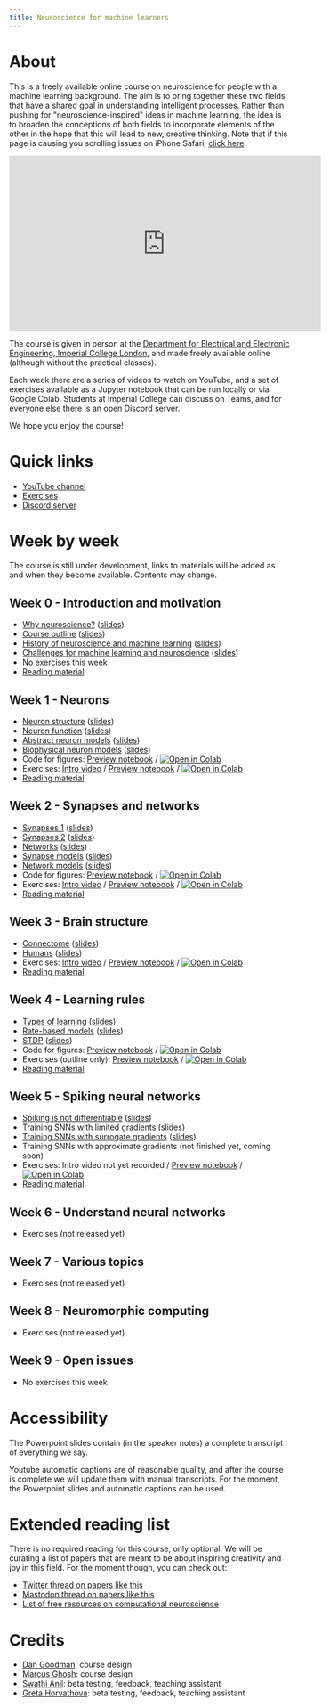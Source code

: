 ```yaml
---
title: Neuroscience for machine learners
---
```


# About

This is a freely available online course on neuroscience for people with a machine learning background.
The aim is to bring together these two fields that have a shared goal in understanding intelligent processes.
Rather than pushing for "neuroscience-inspired" ideas in machine learning, the idea is to broaden the
conceptions of both fields to incorporate elements of the other in the hope that this will lead to new,
creative thinking. Note that if this page is causing you scrolling issues on iPhone Safari, [click here](https://github.com/neuro4ml/neuro4ml.github.io/blob/main/index.md).

<iframe width="560" height="315" src="https://www.youtube-nocookie.com/embed/jhnuVDh2XKA?si=Mo6bRo_nN_Uo28cv" title="YouTube video player" frameborder="0" allow="accelerometer; autoplay; clipboard-write; encrypted-media; gyroscope; picture-in-picture; web-share" allowfullscreen></iframe>

The course is given in person at the [Department for Electrical and Electronic Engineering, Imperial College London](https://www.imperial.ac.uk/electrical-engineering/), and made freely available online (although without the practical classes).

Each week there are a series of videos to watch on YouTube, and a set of exercises available as a Jupyter notebook that can be run locally or via Google Colab. Students at Imperial College can discuss on Teams, and for everyone else there is an open Discord server.

We hope you enjoy the course!

# Quick links

* [YouTube channel](https://www.youtube.com/playlist?list=PL09WqqDbQWHErc8xOyWdKpNEk78Jjk0EL)
* [Exercises](https://github.com/neuro4ml/exercises)
* [Discord server](https://discord.gg/5U8SmJARcR)

# Week by week

The course is still under development, links to materials will be added as and when they become available. Contents may change.

## Week 0 - Introduction and motivation

* [Why neuroscience?](https://youtu.be/jhnuVDh2XKA) ([slides](materials/w0/W0-V0-why-neuroscience.pptx))
* [Course outline](https://youtu.be/qOxdIKWLc8k) ([slides](materials/w0/W0-V1-course-outline.pptx))
* [History of neuroscience and machine learning](https://youtu.be/DqD5a3AfEP8) ([slides](materials/w0/W0-V2-history.pptx))
* [Challenges for machine learning and neuroscience](https://youtu.be/dNiLUIfp79Y) ([slides](materials/w0/W0-V3-challenges.pptx))
* No exercises this week
* [Reading material](materials/w0/reading.md)

## Week 1 - Neurons

* [Neuron structure](https://youtu.be/WMRUZT9NljM) ([slides](materials/w1/W1-V0-structure.pptx))
* [Neuron function](https://youtu.be/sYjx3VSaAME) ([slides](materials/w1/W1-V1-function.pptx))
* [Abstract neuron models](https://youtu.be/GX1SIWfhGKc) ([slides](materials/w1/W1-V2-abstract-models.pptx))
* [Biophysical neuron models](https://youtu.be/9zD430EQga8) ([slides](materials/w1/W1-V3-biophysical-models.pptx))
* Code for figures: [Preview notebook](https://github.com/neuro4ml/neuro4ml.github.io/blob/main/materials/w1/w1-models.ipynb) / [![Open in Colab](https://colab.research.google.com/assets/colab-badge.svg)](https://colab.research.google.com/github/neuro4ml/neuro4ml.github.io/blob/main/materials/w1/w1-models.ipynb)
* Exercises: [Intro video](https://youtu.be/ffGktH1jw-M) / [Preview notebook](https://github.com/neuro4ml/exercises/blob/main/w1-neurons/w1-neurons.ipynb) / [![Open in Colab](https://colab.research.google.com/assets/colab-badge.svg)](https://colab.research.google.com/github/neuro4ml/exercises/blob/main/w1-neurons/w1-neurons.ipynb)
* [Reading material](materials/w1/W1-reading.md)

## Week 2 - Synapses and networks

* [Synapses 1](https://youtu.be/6PhC2VFEuHQ) ([slides](materials/w2/W2-V0-synapses-1.pptx))
* [Synapses 2](https://youtu.be/SI3FalfSZVI) ([slides](materials/w2/W2-V1-synapses-2.pptx))
* [Networks](https://youtu.be/YjXSh14rV08) ([slides](materials/w2/W2-V2-networks.pptx))
* [Synapse models](https://youtu.be/AiExcSomrvc) ([slides](materials/w2/W2-V3-synapse-models.pptx))
* [Network models](https://youtu.be/iH8lgzVOVMc) ([slides](materials/w2/W2-V4-network-models.pptx))
* Code for figures: [Preview notebook](https://github.com/neuro4ml/neuro4ml.github.io/blob/main/materials/w2/w2-figures.ipynb) / [![Open in Colab](https://colab.research.google.com/assets/colab-badge.svg)](https://colab.research.google.com/github/neuro4ml/neuro4ml.github.io/blob/main/materials/w2/w2-figures.ipynb)
* Exercises: [Intro video](https://youtu.be/LnduQ3HYKwo) / [Preview notebook](https://github.com/neuro4ml/exercises/blob/main/w2-synapses-networks/w2-synapses-networks.ipynb) / [![Open in Colab](https://colab.research.google.com/assets/colab-badge.svg)](https://colab.research.google.com/github/neuro4ml/exercises/blob/main/w2-synapses-networks/w2-synapses-networks.ipynb)
* [Reading material](materials/w2/W2-reading.md)

## Week 3 - Brain structure

* [Connectome](https://youtu.be/LANmSbhbdBA) ([slides](materials/w3/W3-V0-connectome.pptx))
* [Humans](https://youtu.be/Mf9Qco49p4Q) ([slides](materials/w3/W3-V1-humans.pptx))
* Exercises: [Intro video](https://youtu.be/XjCB8n921UQ) / [Preview notebook](https://github.com/neuro4ml/exercises/blob/main/w3-brain-structure/w3-exercise.ipynb) / [![Open in Colab](https://colab.research.google.com/assets/colab-badge.svg)](https://colab.research.google.com/github/neuro4ml/exercises/blob/main/w3-brain-structure/w3-exercise.ipynb)
* [Reading material](materials/w3/W3-reading.md)

## Week 4 - Learning rules

* [Types of learning](https://youtu.be/JeXwbbU2rlQ) ([slides](materials/w4/W4-V0-types-of-learning.pptx))
* [Rate-based models](https://youtu.be/UIPn7COOYcg) ([slides](materials/w4/W4-V1-rate-based-models.pptx))
* [STDP](https://youtu.be/fvzzwHKlMzk) ([slides](materials/w4/W4-V2-STDP.pptx))
* Code for figures: [Preview notebook](https://github.com/neuro4ml/neuro4ml.github.io/blob/main/materials/w4/w4-figures.ipynb) / [![Open in Colab](https://colab.research.google.com/assets/colab-badge.svg)](https://colab.research.google.com/github/neuro4ml/neuro4ml.github.io/blob/main/materials/w4/w4-figures.ipynb)
* Exercises (outline only): [Preview notebook](https://github.com/neuro4ml/exercises/blob/main/w4-learning/w4-learning-exercise.ipynb) / [![Open in Colab](https://colab.research.google.com/assets/colab-badge.svg)](https://colab.research.google.com/github/neuro4ml/exercises/blob/main/w4-learning/w4-learning-exercise.ipynb)
* [Reading material](materials/w4/W4-reading.md)

## Week 5 - Spiking neural networks

* [Spiking is not differentiable](https://youtu.be/0fNiTc-0t2k) ([slides](materials/w5/W5-V0-spiking-is-not-differentiable.pptx))
* [Training SNNs with limited gradients](https://youtu.be/XnNcOLASZX0) ([slides](materials/w5/W5-V1-limited-gradients.pptx))
* [Training SNNs with surrogate gradients](https://youtu.be/m_F3lM_aNmg) ([slides](materials/w5/W5-V1-surrogate-gradients.pptx))
* Training SNNs with approximate gradients (not finished yet, coming soon)
* Exercises: Intro video not yet recorded / [Preview notebook](https://github.com/neuro4ml/exercises/blob/main/w5-snn/w5-snn-exercise.ipynb) / [![Open in Colab](https://colab.research.google.com/assets/colab-badge.svg)](https://colab.research.google.com/github/neuro4ml/exercises/blob/main/w5-snn/w5-snn-exercise.ipynb)
* [Reading material](materials/w5/W5-reading.md)

## Week 6 - Understand neural networks

* Exercises (not released yet)

## Week 7 - Various topics

* Exercises (not released yet)

## Week 8 - Neuromorphic computing

* Exercises (not released yet)

## Week 9 - Open issues

* No exercises this week

# Accessibility

The Powerpoint slides contain (in the speaker notes) a complete transcript of everything we say.

Youtube automatic captions are of reasonable quality, and after the course is complete we will update them with manual transcripts. For the moment, the Powerpoint slides and automatic captions can be used.

# Extended reading list

There is no required reading for this course, only optional. We will be curating a list of papers that are meant to be about inspiring creativity and joy in this field. For the moment though, you can check out:

* [Twitter thread on papers like this](https://twitter.com/neuralreckoning/status/1710278556649922890)
* [Mastodon thread on papers like this](https://neuromatch.social/@neuralreckoning/111188192533819216)
* [List of free resources on computational neuroscience](http://neural-reckoning.org/comp-neuro-resources.html)

# Credits

* [Dan Goodman](https://neural-reckoning.org/dan_goodman.html): course design
* [Marcus Ghosh](https://neural-reckoning.org/marcus_ghosh.html): course design
* [Swathi Anil](https://scholar.google.de/citations?user=iVhLIZsAAAAJ&hl=en): beta testing, feedback, teaching assistant
* [Greta Horvathova](http://neural-reckoning.org/greta_horvathova.html): beta testing, feedback, teaching assistant